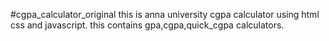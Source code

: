 #cgpa_calculator_original
this is anna university cgpa calculator using html css and javascript.
this contains gpa,cgpa,quick_cgpa calculators.
